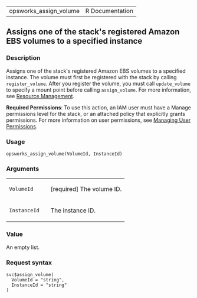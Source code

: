 <table style="width: 100%;">
<tbody>
<tr class="odd">
<td>opsworks_assign_volume</td>
<td style="text-align: right;">R Documentation</td>
</tr>
</tbody>
</table>

## Assigns one of the stack's registered Amazon EBS volumes to a specified instance

### Description

Assigns one of the stack's registered Amazon EBS volumes to a specified
instance. The volume must first be registered with the stack by calling
`register_volume`. After you register the volume, you must call
`update_volume` to specify a mount point before calling `assign_volume`.
For more information, see [Resource
Management](https://docs.aws.amazon.com/opsworks/latest/userguide/resources.html).

**Required Permissions**: To use this action, an IAM user must have a
Manage permissions level for the stack, or an attached policy that
explicitly grants permissions. For more information on user permissions,
see [Managing User
Permissions](https://docs.aws.amazon.com/opsworks/latest/userguide/opsworks-security-users.html).

### Usage

    opsworks_assign_volume(VolumeId, InstanceId)

### Arguments

<table>
<colgroup>
<col style="width: 35%" />
<col style="width: 65%" />
</colgroup>
<tbody>
<tr class="odd">
<td><code id="opsworks_assign_volume_:_VolumeId">VolumeId</code></td>
<td><p>[required] The volume ID.</p></td>
</tr>
<tr class="even">
<td><code
id="opsworks_assign_volume_:_InstanceId">InstanceId</code></td>
<td><p>The instance ID.</p></td>
</tr>
</tbody>
</table>

### Value

An empty list.

### Request syntax

    svc$assign_volume(
      VolumeId = "string",
      InstanceId = "string"
    )
